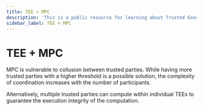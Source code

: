 ```yaml
---
title: TEE + MPC
description: 'This is a public resource for learning about Trusted Execution Environments (TEEs). Our aim is to provide comprehensive coverage of key concepts, research advancements, and real-world applications of TEEs.'
sidebar_label: TEE + MPC
---
```


# TEE + MPC

MPC is vulnerable to collusion between trusted parties. While having more trusted parties with a higher threshold is a possible solution, the complexity of coordination increases with the number of participants.

Alternatively, multiple trusted parties can compute within individual TEEs to guarantee the execution integrity of the computation.
